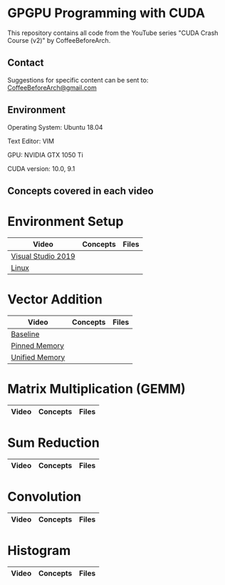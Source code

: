 # GPGPU Programming with CUDA
This repository contains all code from the YouTube series "CUDA Crash Course (v2)" by CoffeeBeforeArch.

## Contact

Suggestions for specific content can be sent to: CoffeeBeforeArch@gmail.com

## Environment 
Operating System: Ubuntu 18.04

Text Editor: VIM

GPU: NVIDIA GTX 1050 Ti

CUDA version: 10.0, 9.1

## Concepts covered in each video
# Environment Setup
| Video | Concepts | Files |
| ----- | -------- | ----- |
|[Visual Studio 2019](https://youtu.be/cuCWbztXk4Y) | | |
|[Linux](https://youtu.be/wxNQQP9U1Bc) | | |

# Vector Addition
| Video | Concepts | Files |
| ----- | -------- | ----- |
|[Baseline](https://youtu.be/QVVTsLmMlwk) | | |
|[Pinned Memory](https://youtu.be/ShT7raBPP8k) | | |
|[Unified Memory](https://youtu.be/LGhduZNudDY) | | |

# Matrix Multiplication (GEMM)
| Video | Concepts | Files |
| ----- | -------- | ----- |

# Sum Reduction
| Video | Concepts | Files |
| ----- | -------- | ----- |

# Convolution
| Video | Concepts | Files |
| ----- | -------- | ----- |

# Histogram
| Video | Concepts | Files |
| ----- | -------- | ----- |
